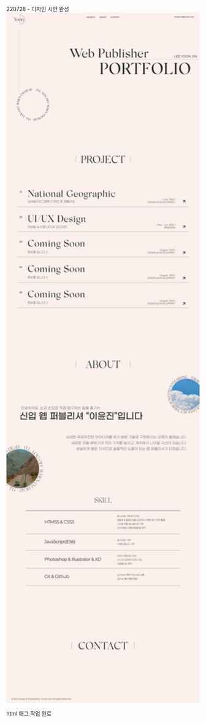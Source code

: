 220728 - 디자인 시안 완성
<img src="./images/portfolio_design_draft.png" alt="draft" width="800px">

<p>html 태그 작업 완료</p>
